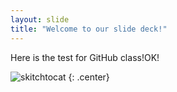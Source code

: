 ```yaml
---
layout: slide
title: "Welcome to our slide deck!"
---
```


Here is the test for GitHub class!OK!

![skitchtocat](https://octodex.github.com/images/skitchtocat.png)
{: .center}


